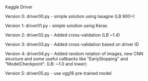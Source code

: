 Kaggle Driver

Version 0: driver00.py - simple solution using lasagne (LB 900+)

Version 1: driver01.py - simple solution using Keras

Version 2: driver02.py - Added cross-validation (LB ~1.4)

Version 3: driver03.py - Added cross-validation based on driver ID

Version 4: driver04.py - Added random rotation of images, new CNN structure and some useful callbacks like "EarlyStopping" and "ModelCheckpoint". (LB: ~1.0 and lower)

Version 5: driver05.py - use vgg16 pre-trained model


 

